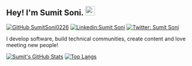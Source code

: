 ## Hey! I'm Sumit Soni. <img src="https://media.giphy.com/media/hvRJCLFzcasrR4ia7z/giphy.gif" width="25px">

[![GitHub SumitSoni0226](https://img.shields.io/github/followers/SumitSoni0226?label=follow&style=social)](https://github.com/SumitSoni0226)
[![Linkedin:Sumit Soni](https://img.shields.io/badge/-Sumit%20Soni-blue?style=flat-square&logo=Linkedin&logoColor=white&link=https://www.linkedin.com/in/sumitsoni0226/)](https://www.linkedin.com/in/sumitsoni0226/)
[![Twitter: Sumit Soni](https://img.shields.io/twitter/follow/_sumitsoni?style=social)](https://twitter.com/_SoniSumit)

I develop software, build technical communities, create content and love meeting new people!


[![Sumit's GitHub Stats](https://github-readme-stats.vercel.app/api?username=SumitSoni0226&hide=issues&count_private=true&show_icons=true&theme=calm)](https://github.com/SumitSoni0226/github-readme-stats)
[![Top Langs](https://github-readme-stats.vercel.app/api/top-langs/?username=SumitSoni0226&layout=compact&theme=calm)](https://github.com/SumitSoni0226/github-readme-stats)




<!--
**SumitSoni0226/SumitSoni0226** is a ✨ _special_ ✨ repository because its `README.md` (this file) appears on your GitHub profile.

Here are some ideas to get you started:

- 🔭 I’m currently working on ...
- 🌱 I’m currently learning ...
- 👯 I’m looking to collaborate on ...
- 🤔 I’m looking for help with ...
- 💬 Ask me about ...
- 📫 How to reach me: ...
- 😄 Pronouns: ...
- ⚡ Fun fact: ...
-->
